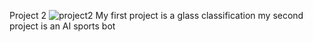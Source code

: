 Project 2
![project2](https://github.com/teachtechdev/teachtech-founding-cohort-2025/blob/main/student-projects/Fateh_Gill/project2.gif)
My first project is a glass classification
my second project is an AI sports bot
